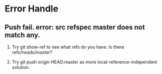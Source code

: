 
Error Handle
============


## Push fail. error: src refspec master does not match any.

1. Try git show-ref to see what refs do you have. Is there refs/heads/master?

2. Try git push origin HEAD:master as more local-reference-independent solution.
